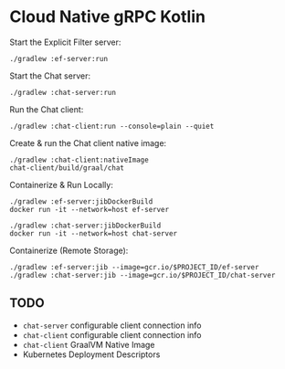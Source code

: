 # Cloud Native gRPC Kotlin

Start the Explicit Filter server:
```
./gradlew :ef-server:run
```

Start the Chat server:
```
./gradlew :chat-server:run
```

Run the Chat client:
```
./gradlew :chat-client:run --console=plain --quiet
```

Create & run the Chat client native image:
```
./gradlew :chat-client:nativeImage
chat-client/build/graal/chat
```

Containerize & Run Locally:
```
./gradlew :ef-server:jibDockerBuild
docker run -it --network=host ef-server

./gradlew :chat-server:jibDockerBuild
docker run -it --network=host chat-server
```


Containerize (Remote Storage):
```
./gradlew :ef-server:jib --image=gcr.io/$PROJECT_ID/ef-server
./gradlew :chat-server:jib --image=gcr.io/$PROJECT_ID/chat-server
```

## TODO

- `chat-server` configurable client connection info
- `chat-client` configurable client connection info
- `chat-client` GraalVM Native Image
- Kubernetes Deployment Descriptors
